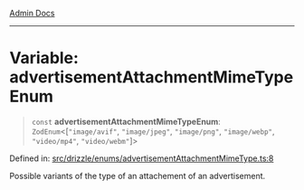 [Admin Docs](/)

***

# Variable: advertisementAttachmentMimeTypeEnum

> `const` **advertisementAttachmentMimeTypeEnum**: `ZodEnum`\<\[`"image/avif"`, `"image/jpeg"`, `"image/png"`, `"image/webp"`, `"video/mp4"`, `"video/webm"`\]\>

Defined in: [src/drizzle/enums/advertisementAttachmentMimeType.ts:8](https://github.com/syedali237/talawa-api/blob/691786dc98e76819737c41ef0af34983792105fd/src/drizzle/enums/advertisementAttachmentMimeType.ts#L8)

Possible variants of the type of an attachement of an advertisement.
